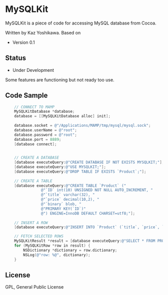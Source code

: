 # MySQLKit

MySQLKit is a piece of code for accessing MySQL database from Cocoa.

Written by Kaz Yoshikawa.
Based on 

- Version 0.1

## Status
- Under Development

Some features are functioning but not ready too use.

## Code Sample


```Objective-C
	// CONNECT TO MAMP
	MySQLKitDatabase *database;
	database = [[MySQLKitDatabase alloc] init];
	
	database.socket = @"/Applications/MAMP/tmp/mysql/mysql.sock";
	database.userName = @"root";
	database.password = @"root";
	database.port = 8889;
	[database connect];

	
	// CREATE A DATABASE
	[database executeQuery:@"CREATE DATABASE IF NOT EXISTS MYSQLKIT;"];
	[database executeQuery:@"USE MYSQLKIT;"];
	[database executeQuery:@"DROP TABLE IF EXISTS `Product`;"];
	
	// CREATE A TABLE
	[database executeQuery:@"CREATE TABLE `Product` ("
				@"`ID` int(10) UNSIGNED NOT NULL AUTO_INCREMENT, "
				@"`title` varchar(32), "
				@"`price` decimal(10,2), "
				@"`binary` blob, "
				@"PRIMARY KEY(`ID`)"
				@") ENGINE=InnoDB DEFAULT CHARSET=utf8;"];
	
	// INSERT A ROW
	[database executeQuery:@"INSERT INTO `Product` (`title`, `price`, `binary`) VALUES ('Apple', '120', X'0102030405');"];

	// FETCH SELECTED ROWS
	MySQLKitResult *result = [database executeQuery:@"SELECT * FROM PRODUCT;"];
	for (MySQLKitRow *row in result) {
		NSDictionary *dictionary = row.dictionary;
		NSLog(@"row: %@", dictionary);
	}
```



## License
GPL, General Public License
